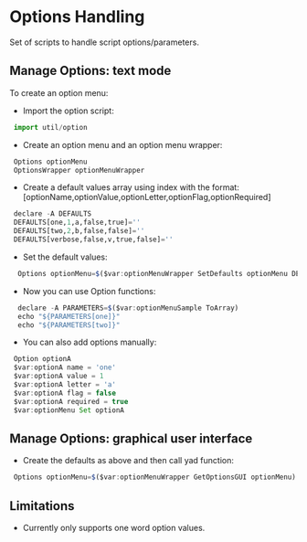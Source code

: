 # Options Handling

Set of scripts to handle script options/parameters.

## Manage Options: text mode

To create an option menu:

* Import the option script:
 ```python
  import util/option
  ```

* Create an option menu and an option menu wrapper:
 ```python
  Options optionMenu
  OptionsWrapper optionMenuWrapper
  ```
  
* Create a default values array using index with the format:
[optionName,optionValue,optionLetter,optionFlag,optionRequired]
 ```python
  declare -A DEFAULTS
  DEFAULTS[one,1,a,false,true]=''
  DEFAULTS[two,2,b,false,false]=''
  DEFAULTS[verbose,false,v,true,false]=''
  ```
  
* Set the default values:
```javascript
  Options optionMenu=$($var:optionMenuWrapper SetDefaults optionMenu DEFAULTS)
  ```
  
 * Now you can use Option functions:
```javascript
  declare -A PARAMETERS=$($var:optionMenuSample ToArray)
  echo "${PARAMETERS[one]}"
  echo "${PARAMETERS[two]}"
  ```
* You can also add options manually:
 ```javascript
  Option optionA
  $var:optionA name = 'one'
  $var:optionA value = 1
  $var:optionA letter = 'a'
  $var:optionA flag = false
  $var:optionA required = true
  $var:optionMenu Set optionA
  ```
## Manage Options: graphical user interface

* Create the defaults as above and then call yad function:
 ```javascript
  Options optionMenu=$($var:optionMenuWrapper GetOptionsGUI optionMenu)
  ```
## Limitations

* Currently only supports one word option values.

